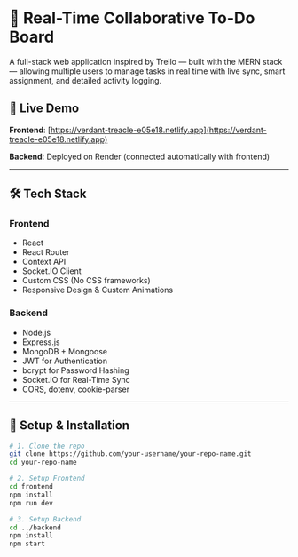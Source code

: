 # 📝 Real-Time Collaborative To-Do Board

A full-stack web application inspired by Trello — built with the MERN stack — allowing multiple users to manage tasks in real time with live sync, smart assignment, and detailed activity logging.

## 🔗 Live Demo

**Frontend**: [https://verdant-treacle-e05e18.netlify.app](https://verdant-treacle-e05e18.netlify.app)

**Backend**: Deployed on Render (connected automatically with frontend)

---

## 🛠 Tech Stack

### Frontend
- React
- React Router
- Context API
- Socket.IO Client
- Custom CSS (No CSS frameworks)
- Responsive Design & Custom Animations

### Backend
- Node.js
- Express.js
- MongoDB + Mongoose
- JWT for Authentication
- bcrypt for Password Hashing
- Socket.IO for Real-Time Sync
- CORS, dotenv, cookie-parser

---

## 🚀 Setup & Installation

```bash
# 1. Clone the repo
git clone https://github.com/your-username/your-repo-name.git
cd your-repo-name

# 2. Setup Frontend
cd frontend
npm install
npm run dev

# 3. Setup Backend
cd ../backend
npm install
npm start

